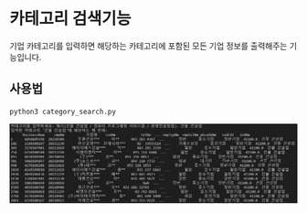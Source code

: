 # 카테고리 검색기능
기업 카테고리를 입력하면 해당하는 카테고리에 포함된 모든 기업 정보를 출력해주는 기능입니다. 

## 사용법
```
python3 category_search.py
```


![Alt text](image.png)